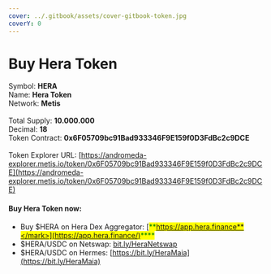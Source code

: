 ```yaml
---
cover: ../.gitbook/assets/cover-gitbook-token.jpg
coverY: 0
---
```


# Buy Hera Token

Symbol: **HERA**\
Name: **Hera Token**\
Network: **Metis**\
\
Total Supply: **10.000.000**\
Decimal: **18**\
Token Contract: **0x6F05709bc91Bad933346F9E159f0D3FdBc2c9DCE**\
\
Token Explorer URL: [https://andromeda-explorer.metis.io/token/0x6F05709bc91Bad933346F9E159f0D3FdBc2c9DCE](https://andromeda-explorer.metis.io/token/0x6F05709bc91Bad933346F9E159f0D3FdBc2c9DCE)

#### Buy Hera Token now:&#x20;

* Buy $HERA on Hera Dex Aggregator: [<mark style="color:green;">**https://app.hera.finance**</mark>](https://app.hera.finance/)<mark style="color:green;">****</mark>
* $HERA/USDC on Netswap: [bit.ly/HeraNetswap](https://t.co/XGMZiGBv8j)
* $HERA/USDC on Hermes: [https://bit.ly/HeraMaia](https://bit.ly/HeraMaia)
